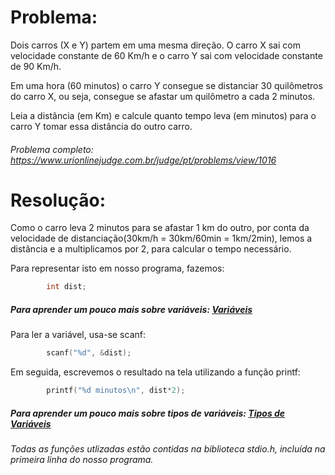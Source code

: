 # Problema:

Dois carros (X e Y) partem em uma mesma direção. O carro X sai com velocidade constante de 60 Km/h e o carro Y sai com velocidade constante de 90 Km/h.

Em uma hora (60 minutos) o carro Y consegue se distanciar 30 quilômetros do carro X, ou seja, consegue se afastar um quilômetro a cada 2 minutos.

Leia a distância (em Km) e calcule quanto tempo leva (em minutos) para o carro Y tomar essa distância do outro carro.

###### Problema completo: https://www.urionlinejudge.com.br/judge/pt/problems/view/1016

# Resolução:

Como o carro leva 2 minutos para se afastar 1 km do outro, por conta da velocidade de distanciação(30km/h = 30km/60min = 1km/2min), lemos a distância e a multiplicamos por 2, para calcular o tempo necessário.   

Para representar isto em nosso programa, fazemos: 

```c
        int dist;
```

##### Para aprender um pouco mais sobre variáveis: [Variáveis](http://linguagemc.com.br/variaveis-em-linguagem-c/)

Para ler a variável, usa-se scanf:

```c
        scanf("%d", &dist);
```

Em seguida, escrevemos o resultado na tela utilizando a função printf:

```c
        printf("%d minutos\n", dist*2);
```

##### Para aprender um pouco mais sobre tipos de variáveis: [Tipos de Variáveis](http://linguagemc.com.br/tipos-de-dados-em-c/)

###### Todas as funções utlizadas estão contidas na biblioteca stdio.h, incluída na primeira linha do nosso programa.


